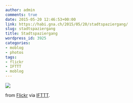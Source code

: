 ```yaml
---
author: admin
comments: true
date: 2015-05-20 12:46:53+00:00
link: https://habi.gna.ch/2015/05/20/stadtspaziergang/
slug: stadtspaziergang
title: Stadtspaziergang
wordpress_id: 3925
categories:
- moblog
- photos
tags:
- flickr
- IFTTT
- moblog
---
```


![](http://ift.tt/1EXs5Jr)  

  

from [Flickr](http://flic.kr/p/sYJXs3) via [IFTTT](http://ift.tt/1c4nCfM).
